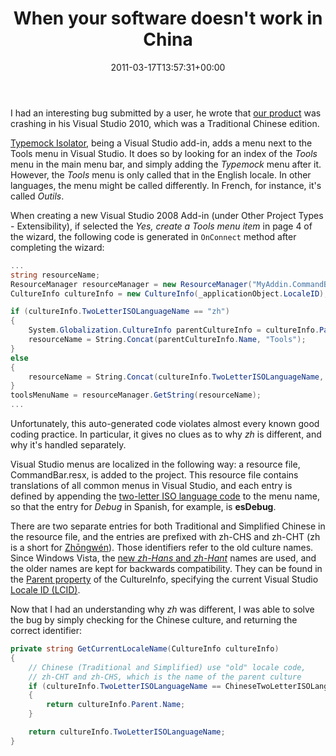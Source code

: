 ﻿---
title: When your software doesn't work in China
date: 2011-03-17T13:57:31+00:00
---
I had an interesting bug submitted by a user, he wrote that <a href="http://www.typemock.com" target="_blank">our product</a> was crashing in his Visual Studio 2010, which was a Traditional Chinese edition.

<a href="http://www.typemock.com/typemock-isolator-product3" target="_blank">Typemock Isolator</a>, being a Visual Studio add-in, adds a menu next to the Tools menu in Visual Studio. It does so by looking for an index of the *Tools* menu in the main menu bar, and simply adding the *Typemock* menu after it. However, the *Tools* menu is only called that in the English locale. In other languages, the menu might be called differently. In French, for instance, it's called *Outils*.

<!-- more -->

When creating a new Visual Studio 2008 Add-in (under Other Project Types - Extensibility), if selected the *Yes, create a Tools menu item* in page 4 of the wizard, the following code is generated in `OnConnect` method after completing the wizard:

```csharp
...
string resourceName;
ResourceManager resourceManager = new ResourceManager("MyAddin.CommandBar", Assembly.GetExecutingAssembly());
CultureInfo cultureInfo = new CultureInfo(_applicationObject.LocaleID);

if (cultureInfo.TwoLetterISOLanguageName == "zh")
{
    System.Globalization.CultureInfo parentCultureInfo = cultureInfo.Parent;
    resourceName = String.Concat(parentCultureInfo.Name, "Tools");
}
else
{
    resourceName = String.Concat(cultureInfo.TwoLetterISOLanguageName, "Tools");
}
toolsMenuName = resourceManager.GetString(resourceName);
...
```

Unfortunately, this auto-generated code violates almost every known good coding practice. In particular, it gives no clues as to why *zh* is different, and why it's handled separately.

Visual Studio menus are localized in the following way: a resource file, CommandBar.resx, is added to the project. This resource file contains translations of all common menus in Visual Studio, and each entry is defined by appending the <a href="http://en.wikipedia.org/wiki/List_of_ISO_639-1_codes" target="_blank">two-letter ISO language code</a> to the menu name, so that the entry for *Debug* in Spanish, for example, is **esDebug**.

There are two separate entries for both Traditional and Simplified Chinese in the resource file, and the entries are prefixed with zh-CHS and zh-CHT (zh is a short for <a href="http://en.wiktionary.org/wiki/Zh%C5%8Dngw%C3%A9n" target="_blank">Zhōngwén</a>). Those identifiers refer to the old culture names. Since Windows Vista, the <a href="http://blogs.msdn.com/b/shawnste/archive/2007/12/13/zh-hans-zh-hant-and-the-old-zh-chs-zh-cht.aspx" target="_blank">new *zh-Hans* and *zh-Hant*</a> names are used, and the older names are kept for backwards compatibility. They can be found in the <a href="http://msdn.microsoft.com/en-us/library/system.globalization.cultureinfo.parent.aspx" target="_blank">Parent property</a> of the CultureInfo, specifying the current Visual Studio <a href="http://msdn.microsoft.com/en-us/library/0h88fahh.aspx" target="_blank">Locale ID (LCID)</a>.

Now that I had an understanding why *zh* was different, I was able to solve the bug by simply checking for the Chinese culture, and returning the correct identifier:

```csharp
private string GetCurrentLocaleName(CultureInfo cultureInfo)
{
    // Chinese (Traditional and Simplified) use "old" locale code,
    // zh-CHT and zh-CHS, which is the name of the parent culture
    if (cultureInfo.TwoLetterISOLanguageName == ChineseTwoLetterISOLanguageName)
    {
        return cultureInfo.Parent.Name;
    }

    return cultureInfo.TwoLetterISOLanguageName;
}
```
